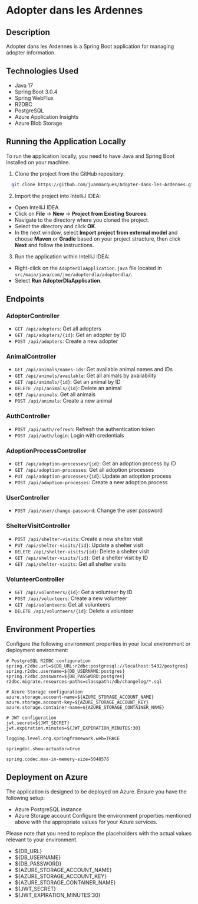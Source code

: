 # Adopter dans les Ardennes

## Description
Adopter dans les Ardennes is a Spring Boot application for managing adopter information.

## Technologies Used
- Java 17
- Spring Boot 3.0.4
- Spring WebFlux
- R2DBC
- PostgreSQL
- Azure Application Insights
- Azure Blob Storage

## Running the Application Locally
To run the application locally, you need to have Java and Spring Boot installed on your machine.

1. Clone the project from the GitHub repository:
 ```bash
   git clone https://github.com/juanmarques/Adopter-dans-les-Ardennes.git
````

2. Import the project into IntelliJ IDEA:
- Open IntelliJ IDEA.
- Click on **File** -> **New** -> **Project from Existing Sources**.
- Navigate to the directory where you cloned the project.
- Select the directory and click **OK**.
- In the next window, select **Import project from external model** and choose **Maven** or **Gradle** based on your project structure, then click **Next** and follow the instructions.

3. Run the application within IntelliJ IDEA:
- Right-click on the `AdopterDlaApplication.java` file located in `src/main/java/com/jme/adopterdla/adopterdla/`.
- Select **Run AdopterDlaApplication**.

## Endpoints

### AdopterController
- `GET /api/adopters`: Get all adopters
- `GET /api/adopters/{id}`: Get an adopter by ID
- `POST /api/adopters`: Create a new adopter

### AnimalController
- `GET /api/animals/names-ids`: Get available animal names and IDs
- `GET /api/animals/available`: Get all animals by availability
- `GET /api/animals/{id}`: Get an animal by ID
- `DELETE /api/animals/{id}`: Delete an animal
- `GET /api/animals`: Get all animals
- `POST /api/animals`: Create a new animal

### AuthController
- `POST /api/auth/refresh`: Refresh the authentication token
- `POST /api/auth/login`: Login with credentials

### AdoptionProcessController
- `GET /api/adoption-processes/{id}`: Get an adoption process by ID
- `GET /api/adoption-processes`: Get all adoption processes
- `PUT /api/adoption-processes/{id}`: Update an adoption process
- `POST /api/adoption-processes`: Create a new adoption process

### UserController
- `POST /api/user/change-password`: Change the user password

### ShelterVisitController
- `POST /api/shelter-visits`: Create a new shelter visit
- `PUT /api/shelter-visits/{id}`: Update a shelter visit
- `DELETE /api/shelter-visits/{id}`: Delete a shelter visit
- `GET /api/shelter-visits/{id}`: Get a shelter visit by ID
- `GET /api/shelter-visits`: Get all shelter visits

### VolunteerController
- `GET /api/volunteers/{id}`: Get a volunteer by ID
- `POST /api/volunteers`: Create a new volunteer
- `GET /api/volunteers`: Get all volunteers
- `DELETE /api/volunteers/{id}`: Delete a volunteer

## Environment Properties
Configure the following environment properties in your local environment or deployment environment:

```properties
# PostgreSQL R2DBC configuration
spring.r2dbc.url=${DB_URL:r2dbc:postgresql://localhost:5432/postgres}
spring.r2dbc.username=${DB_USERNAME:postgres}
spring.r2dbc.password=${DB_PASSWORD:postgres}
r2dbc.migrate.resources-paths=classpath:/db/changelog/*.sql

# Azure Storage configuration
azure.storage.account-name=${AZURE_STORAGE_ACCOUNT_NAME}
azure.storage.account-key=${AZURE_STORAGE_ACCOUNT_KEY}
azure.storage.container-name=${AZURE_STORAGE_CONTAINER_NAME}

# JWT configuration
jwt.secret=${JWT_SECRET}
jwt.expiration.minutes=${JWT_EXPIRATION_MINUTES:30}

logging.level.org.springframework.web=TRACE

springdoc.show-actuator=true

spring.codec.max-in-memory-size=5048576
```

## Deployment on Azure
The application is designed to be deployed on Azure. Ensure you have the following setup:

- Azure PostgreSQL instance
- Azure Storage account
  Configure the environment properties mentioned above with the appropriate values for your Azure services.

Please note that you need to replace the placeholders with the actual values relevant to your environment.
- ${DB_URL}
- ${DB_USERNAME}
- ${DB_PASSWORD}
- ${AZURE_STORAGE_ACCOUNT_NAME}
- ${AZURE_STORAGE_ACCOUNT_KEY}
- ${AZURE_STORAGE_CONTAINER_NAME}
- ${JWT_SECRET}
- ${JWT_EXPIRATION_MINUTES:30} 

